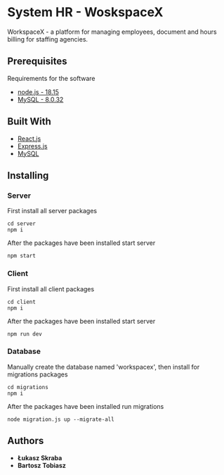 # System HR - WoskspaceX

WorkspaceX  - a platform for managing employees, document and hours billing for staffing agencies.

## Prerequisites

Requirements for the software
- [node.js - 18.15](https://nodejs.org/en/blog/release/v18.15.0)
- [MySQL - 8.0.32](https://dev.mysql.com/downloads/installer/)

## Built With

  - [React.js](https://react.dev/)
  - [Express.js](https://expressjs.com/)
  - [MySQL](https://www.mysql.com/)

## Installing
### Server

First install all server packages

    cd server
    npm i

After the packages have been installed start server

    npm start


### Client 

First install all client packages

    cd client
    npm i

After the packages have been installed start server

    npm run dev

### Database 

Manually create the database named 'workspacex', then install for migrations packages

    cd migrations
    npm i

After the packages have been installed run migrations

    node migration.js up --migrate-all

## Authors

  - **Łukasz Skraba**
  - **Bartosz Tobiasz**
